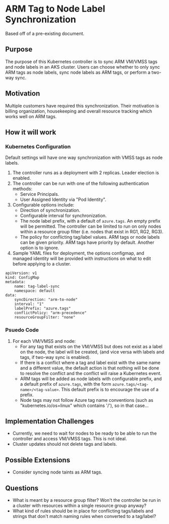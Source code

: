 # ARM Tag to Node Label Synchronization

Based off of a pre-existing document.

## Purpose

The purpose of this Kubernetes controller is to sync ARM VM/VMSS tags and node labels in an AKS cluster.
Users can choose whether to only sync ARM tags as node labels, sync node labels as ARM tags,
or perform a two-way sync.

## Motivation

Multiple customers have required this synchronization.
Their motivation is billing organization, housekeeping and overall resource tracking which works well on ARM tags.

## How it will work

### Kubernetes Configuration

Default settings will have one way synchronization with VMSS tags as node labels.

1. The controller runs as a deployment with 2 replicas. Leader election is enabled.
2. The controller can be run with one of the following authentication methods:
    - Service Principals.
    - User Assigned Identity via "Pod Identity".
3. Configurable options include:
    - Direction of synchronization.
    - Configurable interval for synchronization.
    - The node label prefix, with a default of `azure.tags`. An empty prefix will be permitted.
    The controller can be limited to run on only nodes within a resource group filter (i.e. nodes that exist in RG1, RG2, RG3).
    - The policy for conflicting tag/label values. ARM tags or node labels can be given priority. ARM tags have priority by default. Another option is to ignore.
4. Sample YAML files for deployment, the options configmap, and managed identity will be provided with instructions on what to edit before applying to a cluster.

```
apiVersion: v1
kind: ConfigMap
metadata:
    name: tag-label-sync
    namespace: default
data:
    syncDirection: "arm-to-node"
    interval: "1"
    labelPrefix: "azure.tags"
    conflictPolicy: "arm-precedence"
    resourceGroupFilter: "none"
```

### Psuedo Code

1. For each VM/VMSS and node:
    - For any tag that exists on the VM/VMSS but does not exist as a label on the node, the label will be created, (and vice versa with labels and tags, if two-way sync is enabled).
    - If there is a conflict where a tag and label exist with the same name and a different value,
      the default action is that nothing will be done to resolve the conflict and the conflict will raise a Kubernetes
      event.
    - ARM tags will be added as node labels with configurable prefix, and a default prefix of `azure.tags`, with the form 
    `azure.tags/<tag-name>/<tag-value>`. This default prefix is to encourage the use of a prefix.
    - Node tags may not follow Azure tag name conventions (such as "kubernetes.io/os=linux" which contains '/'),
    so in that case...

## Implementation Challenges

- Currently, we need to wait for nodes to be ready to be able to run the controller and access VM/VMSS tags. This is not ideal.
- Cluster updates should not delete tags and labels.

## Possible Extensions

- Consider syncing node taints as ARM tags.

## Questions

- What is meant by a resource group filter? Won't the controller be run in a cluster with resources within a single resource group anyway?
- What kind of rules should be in place for conflicting tags/labels and strings that don't match naming rules when converted to a tag/label?
